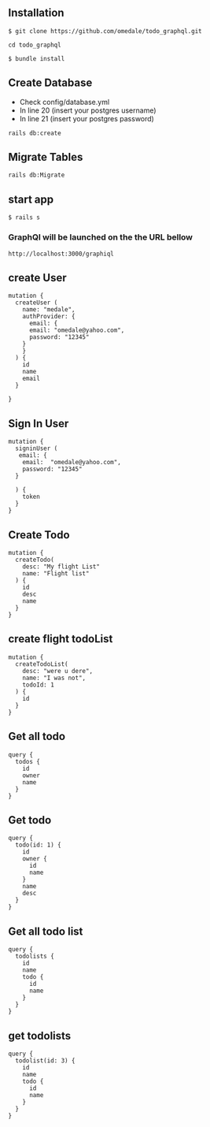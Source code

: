 ## Installation
```
$ git clone https://github.com/omedale/todo_graphql.git
```

```
cd todo_graphql
```

```
$ bundle install
```

## Create Database
* Check config/database.yml
* In line 20 (insert your postgres username)
* In line 21 (insert your postgres password)

```
rails db:create
```

## Migrate Tables

```
rails db:Migrate
```

## start app
```
$ rails s
```

### GraphQl will be launched on the the URL bellow
```
http://localhost:3000/graphiql
```

## create User

```
mutation {
  createUser (
    name: "medale",
    authProvider: {
      email: {
      email: "omedale@yahoo.com",
      password: "12345"
    }
    }
  ) {
    id
    name
    email
  }

}
```

## Sign In User
```
mutation {
  signinUser (
   email: {
    email:  "omedale@yahoo.com",
    password: "12345"
  }
  
  ) {
    token
  }
}
```

## Create Todo
```
mutation {
  createTodo(
    desc: "My flight List"
    name: "Flight list"
  ) {
    id
    desc
    name
  }
}
```

## create flight todoList
```
mutation {
  createTodoList(
    desc: "were u dere",
    name: "I was not",
    todoId: 1
  ) {
    id
  }
}
```

## Get all todo
```
query {
  todos {
    id
    owner
    name
  }
}
```

## Get todo
```
query {
  todo(id: 1) {
    id
    owner {
      id
      name
    }
    name
    desc
  }
}
```
## Get all todo list
```
query {
  todolists {
    id
    name
    todo {
      id
      name
    }
  }
}
```

## get todolists
```
query {
  todolist(id: 3) {
    id
    name
    todo {
      id
      name
    }
  }
}
```